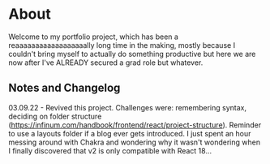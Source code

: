 # About
Welcome to my portfolio project, which has been a reaaaaaaaaaaaaaaaaaally long time in the making, mostly because I couldn't bring myself to actually do something productive but here we are now after I've ALREADY secured a grad role but whatever.
## Notes and Changelog
03.09.22 - Revived this project. Challenges were: remembering syntax, deciding on folder structure (https://infinum.com/handbook/frontend/react/project-structure). Reminder to use a layouts folder if a blog ever gets introduced. I just spent an hour messing around with Chakra and wondering why it wasn't wondering when I finally discovered that v2 is only compatible with React 18...